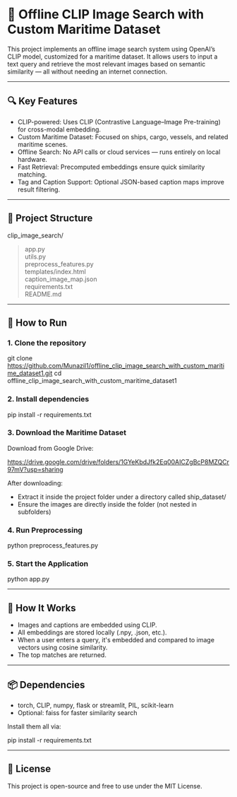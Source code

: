 # 🚢 Offline CLIP Image Search with Custom Maritime Dataset

This project implements an offline image search system using OpenAI’s CLIP model, customized for a maritime dataset. It allows users to input a text query and retrieve the most relevant images based on semantic similarity — all without needing an internet connection.

---

## 🔍 Key Features

- CLIP-powered: Uses CLIP (Contrastive Language–Image Pre-training) for cross-modal embedding.
- Custom Maritime Dataset: Focused on ships, cargo, vessels, and related maritime scenes.
- Offline Search: No API calls or cloud services — runs entirely on local hardware.
- Fast Retrieval: Precomputed embeddings ensure quick similarity matching.
- Tag and Caption Support: Optional JSON-based caption maps improve result filtering.

---

## 📁 Project Structure

clip_image_search/
>app.py                       
>utils.py                      
>preprocess_features.py        
>templates/index.html         
>caption_image_map.json        
>requirements.txt              
>README.md                  
---

## 🚀 How to Run

### 1. Clone the repository

git clone https://github.com/Munazil1/offline_clip_image_search_with_custom_maritime_dataset1.git
cd offline_clip_image_search_with_custom_maritime_dataset1

### 2. Install dependencies

pip install -r requirements.txt

### 3. Download the Maritime Dataset

Download from Google Drive:

https://drive.google.com/drive/folders/1GYeKbdJfk2Eq00AICZgBcP8MZQCr97mV?usp=sharing

After downloading:
- Extract it inside the project folder under a directory called ship_dataset/
- Ensure the images are directly inside the folder (not nested in subfolders)

### 4. Run Preprocessing

python preprocess_features.py

### 5. Start the Application

python app.py

---

## 🧠 How It Works

- Images and captions are embedded using CLIP.
- All embeddings are stored locally (.npy, .json, etc.).
- When a user enters a query, it's embedded and compared to image vectors using cosine similarity.
- The top matches are returned.

---

## 📦 Dependencies

- torch, CLIP, numpy, flask or streamlit, PIL, scikit-learn
- Optional: faiss for faster similarity search

Install them all via:

pip install -r requirements.txt

---

## 📄 License

This project is open-source and free to use under the MIT License.
